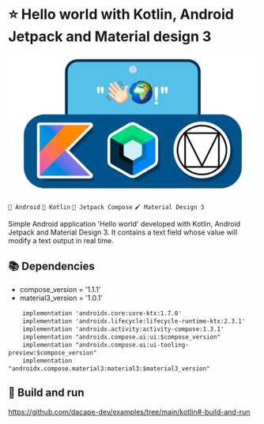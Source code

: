 # ⭐ Hello world with Kotlin, Android Jetpack and Material design 3 

![Hello world](https://github.com/dacape-dev/examples/blob/main/kotlin/hello-world-jetpack-material-3/helloworld.png#center)

`🤖 Android` `📖 Kotlin` `🚀 Jetpack Compose` `🖌️ Material Design 3`

Simple Android application 'Hello world' developed with Kotlin, Android Jetpack and Material Design 3. It contains a text field whose value will modify a text output in real time.

## 📚 Dependencies

* compose_version = '1.1.1'
* material3_version = '1.0.1'

```
    implementation 'androidx.core:core-ktx:1.7.0'
    implementation 'androidx.lifecycle:lifecycle-runtime-ktx:2.3.1'
    implementation 'androidx.activity:activity-compose:1.3.1'
    implementation "androidx.compose.ui:ui:$compose_version"
    implementation "androidx.compose.ui:ui-tooling-preview:$compose_version"
    implementation "androidx.compose.material3:material3:$material3_version"
```

## 🚀 Build and run

https://github.com/dacape-dev/examples/tree/main/kotlin#-build-and-run
